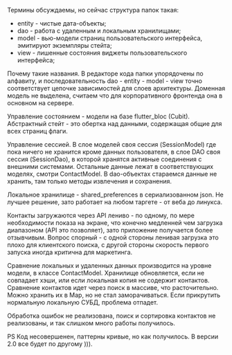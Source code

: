 Термины обсуждаемы, но сейчас структура папок такая:
- entity - чистые дата-объекты;
- dao - работа с удаленным и локальным хранилищами;
- model - вью-модели страниц пользовательского интерфейса, эмитируют экземпляры стейта;
- view - лишенные состояния виджеты пользовательского интерфейса;

Почему такие названия. В редакторе кода папки упорядочены по алфавиту, и последовательность dao - entity - model - view точно соответствует цепочке зависимостей для слоев архитектуры. Доменная модель не выделена, считаем что для корпоративного фронтенда она в основном на сервере.

Управление состоянием - модели на базе flutter_bloc (Cubit). Абстрактный стейт - это обертка над данными, содержащая общие для всех страниц флаги.

Управление сессией. В слое моделей своя сессия (SessionModel) где пока ничего не хранится кроме данных пользователя, в слое DAO своя сессия (SessionDao), в которой хранятся активные соединения с внешними системами. Остальные данные лежат в соответствующих моделях, смотри ContactModel. В dao-объектах стараемся данные не хранить, там только методы извлечения и сохранения.

Локальное хранилище - shared_preferences в сериализованном json. Не лучшее решение, зато работает на любом таргете - от веба до линукса.

Контакты загружаются через API лениво - по одному, по мере необходимости показа на экране, что конечно медленней чем загрузка диапазоном (API это позволяет), зато приложение получается более отзывчивым. Вопрос спорный - с одной стороны ленивая загрузка это плохо для клиентского поиска, с другой стороны скорость первого запуска иногда критична для маркетинга.

Сравнение локальных и удаленных данных производится на уровне модели, в классе ContactModel. Хранилище обновляется, если не совпадает хэши, или если локальная копия не содержит контактов. Сравнение контактов идет через поиск в массиве, что расточительно. Можно хранить их в Map, но не стал заморачиваться. Если прикрутить нормальную локальную СУБД, проблема отпадет.

Обработка ошибок не реализована, поиск и сортировка контактов не реализованы, и так слишком много работы получилось.

PS
Код несовершенен, паттерны кривые, но как получилось. В версии 2.0 все будет по другому ))).
